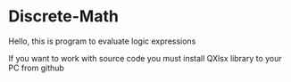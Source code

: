 # Discrete-Math

Hello, this is program to evaluate logic expressions

If you want to work with source code you must install QXlsx library to your PC from github
